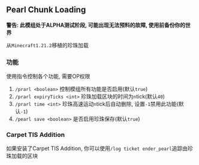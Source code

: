## Pearl Chunk Loading

**警告: 此模组处于ALPHA测试阶段, 可能出现无法预料的故障, 使用前备份你的世界**

从`Minecraft1.21.2`移植的珍珠加载

### 功能

使用指令控制各个功能, 需要OP权限

1. `/prarl <boolean>` 控制模组所有功能是否启用(默认`true`)
2. `/prarl expiryTicks <int>` 珍珠加载区块的时间为`n`tick(默认`40`)
3. `/prarl time <int>` 珍珠高速运动`n`tick后自动删除, 设置`-1`禁用此功能(默认`-1`)
4. `/pearl save <boolean>` 是否启用珍珠保存(默认`true`)

### Carpet TIS Addition

如果安装了Carpet TIS Addition, 你可以使用`/log ticket ender_pearl`追踪由珍珠加载的区块
